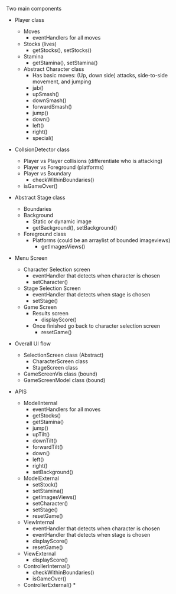 Two main components

* Player class
    * Moves
        * eventHandlers for all moves
    * Stocks (lives)
        * getStocks(), setStocks()   
    * Stamina
        * getStamina(), setStamina() 
    * Abstract Character class
        * Has basic moves: (Up, down side) attacks, side-to-side movement, and jumping
        * jab()
        * upSmash()
        * downSmash()
        * forwardSmash()
        * jump()
        * down()
        * left()
        * right() 
        * special()
         
* CollsionDetector class
    * Player vs Player collisions (differentiate who is attacking)
    * Player vs Foreground (platforms)
    * Player vs Boundary
        * checkWithinBoundaries() 
    * isGameOver()
        
* Abstract Stage class
    * Boundaries
    * Background
        * Static or dynamic image 
        * getBackground(), setBackground() 
    * Foreground class
        * Platforms (could be an arraylist of bounded imageviews)
            * getImagesViews() 
        
* Menu Screen
    * Character Selection screen
        * eventHandler that detects when character is chosen
        * setCharacter()
    * Stage Selection Screen
        * eventHandler that detects when stage is chosen
        * setStage()
    * Game Screen
        * Results screen
            * displayScore() 
        * Once finished go back to character selection screen
            * resetGame()
        
* Overall UI flow
    * SelectionScreen class (Abstract)
        * CharacterScreen class
        * StageScreen class
    * GameScreenVis class (bound)
    * GameScreenModel class (bound)
    
* APIS
    * ModelInternal
        * eventHandlers for all moves
        * getStocks()
        * getStamina()
        * jump()
        * upTilt()
        * downTilt()
        * forwardTilt()
        * down()
        * left()
        * right() 
        * setBackground()
    * ModelExternal
        * setStock()  
        * setStamina()
        * getImagesViews()
        * setCharacter()
        * setStage()
        * resetGame()
    * ViewInternal
        * eventHandler that detects when character is chosen
        * eventHandler that detects when stage is chosen
        * displayScore()
        * resetGame()
    * ViewExternal
        * displayScore() 
    * ControllerInternal()
        * checkWithinBoundaries()
        * isGameOver()
    * ControllerExternal()
        * 